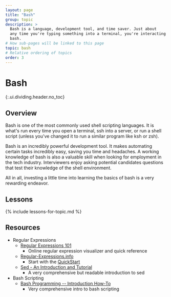 ```yaml
---
layout: page
title: "Bash"
group: topic
description: >
  Bash is a language, development tool, and time saver. Just about
  any time you're typing something into a terminal, you're interacting with
  bash.
# How sub-pages will be linked to this page
topic: bash
# Relative ordering of topics
order: 3
---
```



# Bash
{:.ui.dividing.header.no_toc}

## Overview

Bash is one of the most commonly used shell scripting languages. It is what's
run every time you open a terminal, ssh into a server, or run a shell script
(unless you've changed it to run a similar program like ksh or zsh).

Bash is an incredibly powerful development tool. It makes automating certain
tasks incredibly easy, saving you time and headaches. A working knowledge of
bash is also a valuable skill when looking for employment in the tech industry.
Interviewers enjoy asking potential candidates questions that test their
knowledge of the shell environment.

All in all, investing a little time into learning the basics of bash is a very
rewarding endeavor.

## Lessons

{% include lessons-for-topic.md %}

## Resources

- Regular Expressions
  - [Regular Expressions 101][regex101]
    - Online regular expression visualizer and quick reference
  - [Regular-Expressions.info][regex-info]
    - Start with the [QuickStart][regex-info-qs]
  - [Sed - An Introduction and Tutorial][sed]
    - A very comprehensive but readable introduction to sed
- Bash Scripting
  - [Bash Programming -- Introduction How-To][tldpbash]
    - Very comprehensive intro to bash scripting

[regex101]: https://regex101.com/
[regex-info]: http://www.regular-expressions.info/
[regex-info-qs]: http://www.regular-expressions.info/quickstart.html
[sed]: http://www.grymoire.com/Unix/Sed.html
[tldpbash]: http://tldp.org/HOWTO/Bash-Prog-Intro-HOWTO.html
